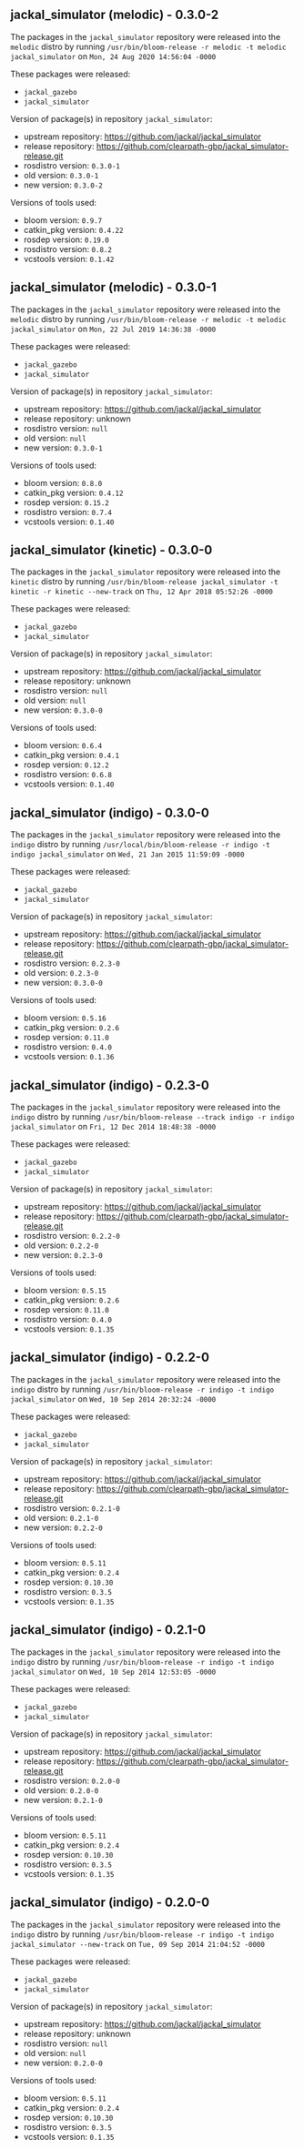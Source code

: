 ## jackal_simulator (melodic) - 0.3.0-2

The packages in the `jackal_simulator` repository were released into the `melodic` distro by running `/usr/bin/bloom-release -r melodic -t melodic jackal_simulator` on `Mon, 24 Aug 2020 14:56:04 -0000`

These packages were released:
- `jackal_gazebo`
- `jackal_simulator`

Version of package(s) in repository `jackal_simulator`:

- upstream repository: https://github.com/jackal/jackal_simulator
- release repository: https://github.com/clearpath-gbp/jackal_simulator-release.git
- rosdistro version: `0.3.0-1`
- old version: `0.3.0-1`
- new version: `0.3.0-2`

Versions of tools used:

- bloom version: `0.9.7`
- catkin_pkg version: `0.4.22`
- rosdep version: `0.19.0`
- rosdistro version: `0.8.2`
- vcstools version: `0.1.42`


## jackal_simulator (melodic) - 0.3.0-1

The packages in the `jackal_simulator` repository were released into the `melodic` distro by running `/usr/bin/bloom-release -r melodic -t melodic jackal_simulator` on `Mon, 22 Jul 2019 14:36:38 -0000`

These packages were released:
- `jackal_gazebo`
- `jackal_simulator`

Version of package(s) in repository `jackal_simulator`:

- upstream repository: https://github.com/jackal/jackal_simulator
- release repository: unknown
- rosdistro version: `null`
- old version: `null`
- new version: `0.3.0-1`

Versions of tools used:

- bloom version: `0.8.0`
- catkin_pkg version: `0.4.12`
- rosdep version: `0.15.2`
- rosdistro version: `0.7.4`
- vcstools version: `0.1.40`


## jackal_simulator (kinetic) - 0.3.0-0

The packages in the `jackal_simulator` repository were released into the `kinetic` distro by running `/usr/bin/bloom-release jackal_simulator -t kinetic -r kinetic --new-track` on `Thu, 12 Apr 2018 05:52:26 -0000`

These packages were released:
- `jackal_gazebo`
- `jackal_simulator`

Version of package(s) in repository `jackal_simulator`:

- upstream repository: https://github.com/jackal/jackal_simulator
- release repository: unknown
- rosdistro version: `null`
- old version: `null`
- new version: `0.3.0-0`

Versions of tools used:

- bloom version: `0.6.4`
- catkin_pkg version: `0.4.1`
- rosdep version: `0.12.2`
- rosdistro version: `0.6.8`
- vcstools version: `0.1.40`


## jackal_simulator (indigo) - 0.3.0-0

The packages in the `jackal_simulator` repository were released into the `indigo` distro by running `/usr/local/bin/bloom-release -r indigo -t indigo jackal_simulator` on `Wed, 21 Jan 2015 11:59:09 -0000`

These packages were released:
- `jackal_gazebo`
- `jackal_simulator`

Version of package(s) in repository `jackal_simulator`:
- upstream repository: https://github.com/jackal/jackal_simulator
- release repository: https://github.com/clearpath-gbp/jackal_simulator-release.git
- rosdistro version: `0.2.3-0`
- old version: `0.2.3-0`
- new version: `0.3.0-0`

Versions of tools used:
- bloom version: `0.5.16`
- catkin_pkg version: `0.2.6`
- rosdep version: `0.11.0`
- rosdistro version: `0.4.0`
- vcstools version: `0.1.36`


## jackal_simulator (indigo) - 0.2.3-0

The packages in the `jackal_simulator` repository were released into the `indigo` distro by running `/usr/bin/bloom-release --track indigo -r indigo jackal_simulator` on `Fri, 12 Dec 2014 18:48:38 -0000`

These packages were released:
- `jackal_gazebo`
- `jackal_simulator`

Version of package(s) in repository `jackal_simulator`:
- upstream repository: https://github.com/jackal/jackal_simulator
- release repository: https://github.com/clearpath-gbp/jackal_simulator-release.git
- rosdistro version: `0.2.2-0`
- old version: `0.2.2-0`
- new version: `0.2.3-0`

Versions of tools used:
- bloom version: `0.5.15`
- catkin_pkg version: `0.2.6`
- rosdep version: `0.11.0`
- rosdistro version: `0.4.0`
- vcstools version: `0.1.35`


## jackal_simulator (indigo) - 0.2.2-0

The packages in the `jackal_simulator` repository were released into the `indigo` distro by running `/usr/bin/bloom-release -r indigo -t indigo jackal_simulator` on `Wed, 10 Sep 2014 20:32:24 -0000`

These packages were released:
- `jackal_gazebo`
- `jackal_simulator`

Version of package(s) in repository `jackal_simulator`:
- upstream repository: https://github.com/jackal/jackal_simulator
- release repository: https://github.com/clearpath-gbp/jackal_simulator-release.git
- rosdistro version: `0.2.1-0`
- old version: `0.2.1-0`
- new version: `0.2.2-0`

Versions of tools used:
- bloom version: `0.5.11`
- catkin_pkg version: `0.2.4`
- rosdep version: `0.10.30`
- rosdistro version: `0.3.5`
- vcstools version: `0.1.35`


## jackal_simulator (indigo) - 0.2.1-0

The packages in the `jackal_simulator` repository were released into the `indigo` distro by running `/usr/bin/bloom-release -r indigo -t indigo jackal_simulator` on `Wed, 10 Sep 2014 12:53:05 -0000`

These packages were released:
- `jackal_gazebo`
- `jackal_simulator`

Version of package(s) in repository `jackal_simulator`:
- upstream repository: https://github.com/jackal/jackal_simulator
- release repository: https://github.com/clearpath-gbp/jackal_simulator-release.git
- rosdistro version: `0.2.0-0`
- old version: `0.2.0-0`
- new version: `0.2.1-0`

Versions of tools used:
- bloom version: `0.5.11`
- catkin_pkg version: `0.2.4`
- rosdep version: `0.10.30`
- rosdistro version: `0.3.5`
- vcstools version: `0.1.35`


## jackal_simulator (indigo) - 0.2.0-0

The packages in the `jackal_simulator` repository were released into the `indigo` distro by running `/usr/bin/bloom-release -r indigo -t indigo jackal_simulator --new-track` on `Tue, 09 Sep 2014 21:04:52 -0000`

These packages were released:
- `jackal_gazebo`
- `jackal_simulator`

Version of package(s) in repository `jackal_simulator`:
- upstream repository: https://github.com/jackal/jackal_simulator
- release repository: unknown
- rosdistro version: `null`
- old version: `null`
- new version: `0.2.0-0`

Versions of tools used:
- bloom version: `0.5.11`
- catkin_pkg version: `0.2.4`
- rosdep version: `0.10.30`
- rosdistro version: `0.3.5`
- vcstools version: `0.1.35`


